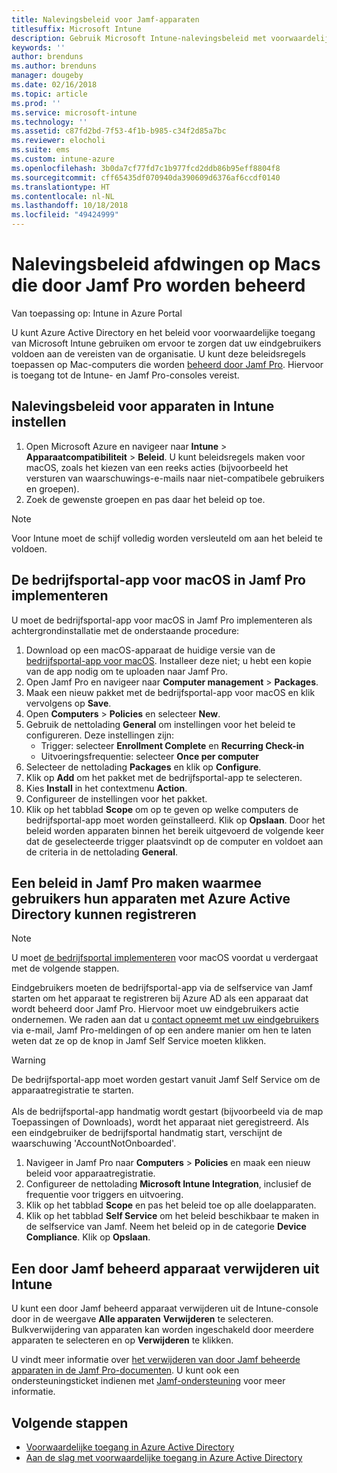 ```yaml
---
title: Nalevingsbeleid voor Jamf-apparaten
titlesuffix: Microsoft Intune
description: Gebruik Microsoft Intune-nalevingsbeleid met voorwaardelijke toegang van Azure Active Directory om met Jamf beheerde apparaten te beveiligen.
keywords: ''
author: brenduns
ms.author: brenduns
manager: dougeby
ms.date: 02/16/2018
ms.topic: article
ms.prod: ''
ms.service: microsoft-intune
ms.technology: ''
ms.assetid: c87fd2bd-7f53-4f1b-b985-c34f2d85a7bc
ms.reviewer: elocholi
ms.suite: ems
ms.custom: intune-azure
ms.openlocfilehash: 3b0da7cf77fd7c1b977fcd2ddb86b95eff8804f8
ms.sourcegitcommit: cff65435df070940da390609d6376af6ccdf0140
ms.translationtype: HT
ms.contentlocale: nl-NL
ms.lasthandoff: 10/18/2018
ms.locfileid: "49424999"
---
```

# <a name="enforce-compliance-on-macs-managed-with-jamf-pro"></a>Nalevingsbeleid afdwingen op Macs die door Jamf Pro worden beheerd

Van toepassing op: Intune in Azure Portal

U kunt Azure Active Directory en het beleid voor voorwaardelijke toegang van Microsoft Intune gebruiken om ervoor te zorgen dat uw eindgebruikers voldoen aan de vereisten van de organisatie. U kunt deze beleidsregels toepassen op Mac-computers die worden [beheerd door Jamf Pro](conditional-access-integrate-jamf.md). Hiervoor is toegang tot de Intune- en Jamf Pro-consoles vereist.

## <a name="set-up-device-compliance-policies-in-intune"></a>Nalevingsbeleid voor apparaten in Intune instellen

1. Open Microsoft Azure en navigeer naar **Intune** > **Apparaatcompatibiliteit** > **Beleid**. U kunt beleidsregels maken voor macOS, zoals het kiezen van een reeks acties (bijvoorbeeld het versturen van waarschuwings-e-mails naar niet-compatibele gebruikers en groepen).
2. Zoek de gewenste groepen en pas daar het beleid op toe.

> [!Note]
> Voor Intune moet de schijf volledig worden versleuteld om aan het beleid te voldoen.

## <a name="deploy-the-company-portal-app-for-macos-in-jamf-pro"></a>De bedrijfsportal-app voor macOS in Jamf Pro implementeren

U moet de bedrijfsportal-app voor macOS in Jamf Pro implementeren als achtergrondinstallatie met de onderstaande procedure:

1. Download op een macOS-apparaat de huidige versie van de [bedrijfsportal-app voor macOS](https://go.microsoft.com/fwlink/?linkid=862280). Installeer deze niet; u hebt een kopie van de app nodig om te uploaden naar Jamf Pro.
2. Open Jamf Pro en navigeer naar **Computer management** > **Packages**.
3. Maak een nieuw pakket met de bedrijfsportal-app voor macOS en klik vervolgens op **Save**.
4. Open **Computers** > **Policies** en selecteer **New**.
5. Gebruik de nettolading **General** om instellingen voor het beleid te configureren. Deze instellingen zijn:
   - Trigger: selecteer **Enrollment Complete** en **Recurring Check-in**
   - Uitvoeringsfrequentie: selecteer **Once per computer**
6. Selecteer de nettolading **Packages** en klik op **Configure**.
7. Klik op **Add** om het pakket met de bedrijfsportal-app te selecteren.
8. Kies **Install** in het contextmenu **Action**.
9. Configureer de instellingen voor het pakket.
10. Klik op het tabblad **Scope** om op te geven op welke computers de bedrijfsportal-app moet worden geïnstalleerd. Klik op **Opslaan**. Door het beleid worden apparaten binnen het bereik uitgevoerd de volgende keer dat de geselecteerde trigger plaatsvindt op de computer en voldoet aan de criteria in de nettolading **General**.

## <a name="create-a-policy-in-jamf-pro-to-have-users-register-their-devices-with-azure-active-directory"></a>Een beleid in Jamf Pro maken waarmee gebruikers hun apparaten met Azure Active Directory kunnen registreren

> [!NOTE]
> U moet [de bedrijfsportal implementeren](conditional-access-assign-jamf.md#require-the-company-portal-app-for-macos) voor macOS voordat u verdergaat met de volgende stappen.  

Eindgebruikers moeten de bedrijfsportal-app via de selfservice van Jamf starten om het apparaat te registreren bij Azure AD als een apparaat dat wordt beheerd door Jamf Pro. Hiervoor moet uw eindgebruikers actie ondernemen. We raden aan dat u [contact opneemt met uw eindgebruikers](end-user-educate.md) via e-mail, Jamf Pro-meldingen of op een andere manier om hen te laten weten dat ze op de knop in Jamf Self Service moeten klikken.

> [!WARNING]
> De bedrijfsportal-app moet worden gestart vanuit Jamf Self Service om de apparaatregistratie te starten. <br><br>Als de bedrijfsportal-app handmatig wordt gestart (bijvoorbeeld via de map Toepassingen of Downloads), wordt het apparaat niet geregistreerd. Als een eindgebruiker de bedrijfsportal handmatig start, verschijnt de waarschuwing 'AccountNotOnboarded'.

1. Navigeer in Jamf Pro naar **Computers** > **Policies** en maak een nieuw beleid voor apparaatregistratie.
2. Configureer de nettolading **Microsoft Intune Integration**, inclusief de frequentie voor triggers en uitvoering.
3. Klik op het tabblad **Scope** en pas het beleid toe op alle doelapparaten.
4. Klik op het tabblad **Self Service** om het beleid beschikbaar te maken in de selfservice van Jamf. Neem het beleid op in de categorie **Device Compliance**. Klik op **Opslaan**.

## <a name="removing-a-jamf-managed-device-from-intune"></a>Een door Jamf beheerd apparaat verwijderen uit Intune

U kunt een door Jamf beheerd apparaat verwijderen uit de Intune-console door in de weergave **Alle apparaten** **Verwijderen** te selecteren. Bulkverwijdering van apparaten kan worden ingeschakeld door meerdere apparaten te selecteren en op **Verwijderen** te klikken.

U vindt meer informatie over [het verwijderen van door Jamf beheerde apparaten in de Jamf Pro-documenten](https://www.jamf.com/jamf-nation/articles/80/unmanaging-computers-while-preserving-their-inventory-information). U kunt ook een ondersteuningsticket indienen met [Jamf-ondersteuning](https://www.jamf.com/support/) voor meer informatie. 

## <a name="next-steps"></a>Volgende stappen

- [Voorwaardelijke toegang in Azure Active Directory](https://docs.microsoft.com/azure/active-directory/active-directory-conditional-access-azure-portal)
- [Aan de slag met voorwaardelijke toegang in Azure Active Directory](https://docs.microsoft.com/azure/active-directory/active-directory-conditional-access-azure-portal-get-started)
